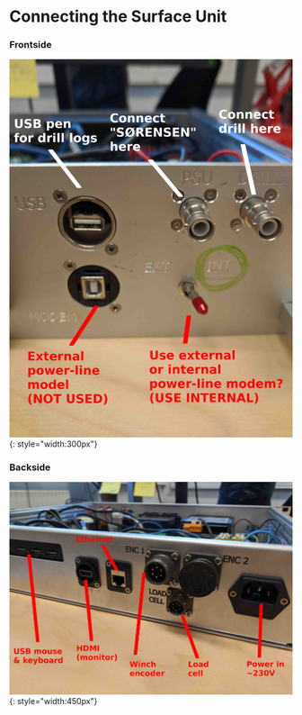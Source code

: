 # Connecting the Surface Unit

### Frontside

![](https://raw.githubusercontent.com/nicholasmr/surface-unit/main/documentation/overview-images/frontside.jpg#center){: style="width:300px"}

### Backside

![](https://raw.githubusercontent.com/nicholasmr/surface-unit/main/documentation/overview-images/backside.jpg#center){: style="width:450px"}

